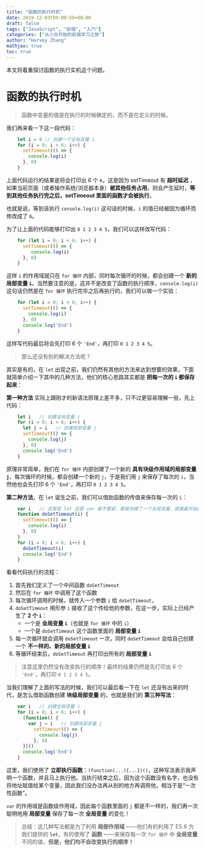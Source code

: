 ```yaml
---
title: "函数的执行时机"
date: 2019-12-03T09:00:59+08:00
draft: false
tags: ["JavaScript", "前端", "入门"]
categories: ["从小白开始的前端学习之旅"]
author: "Harvey Zhang"
mathjax: true
toc: true
---
```


本文将着重探讨函数的执行实机这个问题。

<!--more-->

# 函数的执行时机

> 函数中变量的值是在执行的时候确定的，而不是在定义的时候。

我们再来看一下这一段代码：

```js
    let i = 0 // 创建一个全局变量 i
    for (i = 0; i < 6; i++) {
      setTimeout(() => {
        console.log(i)
      }, 0)
    }
```

上面代码运行的结果是将会打印出 6 个 `6`，这是因为 setTimeout 有 **超时延迟** ，如果当前页面（或者操作系统/浏览器本身）**被其他任务占用**，则会产生延时，**等到其他任务执行完之后，setTimeout 里面的函数才会被执行**。

也就是说，等到该执行 `console.log(i)` 这句话的时候，`i` 的值已经被因为循环而修改成了 `6`。

为了让上面的代码能够打印出 `0 1 2 3 4 5`，我们可以这样改写代码：

```js
    for (let i = 0; i < 6; i++) {
      setTimeout(() => {
         console.log(i)
      }, 0)
    }
```

这样 `i` 的作用域就只在 `for 循环` 内部，同时每次循环的时候，都会创建一个 **新的局部变量 `i`**。当然要注意的是，这并不是改变了函数的执行顺序，`console.log(i)` 这句话仍然是在 `for 循环` 执行完毕之后再执行的，我们可以做一个实验：

```js
    for (let i = 0; i < 6; i++) {
      setTimeout(() => {
        console.log(i)
      }, 0)
      console.log('End')
    }
```

这样写代码最后将会先打印 6 个 `'End'`，再打印 `0 1 2 3 4 5`。

> 那么还没有别的解决方法呢？

其实是有的，在 `let` 出现之前，我们仍然有其他的方法来达到想要的效果，下面就简单介绍一下其中的几种方法，他们的核心思路其实都是 **把每一次的 `i` 都保存起来**：

**第一种方法** 实际上跟刚才的新语法原理上差不多，只不过更容易理解一些，先上代码：

```js
    let i   // 创建全局变量 i
    for (i = 0; i < 6; i++) {
      let j = i   // 创建局部变量 j
      setTimeout(() => {
        console.log(j)
      }, 0)
      console.log('End')
    }
```

原理非常简单，我们在 `for 循环` 内部创建了一个新的 **具有块级作用域的局部变量 `j`**，每次循环的时候，都会创建一个新的 `j`，于是我们用 `j` 来保存了每次的 `i`，当然他也会先打印 6 个 `'End'`，再打印 `0 1 2 3 4 5`。


**第二种方法**，在 `let` 诞生之前，我们可以借助函数的传值来保存每一次的 `i`：

```js
    var i   // 这里是 let 还是 var 都不要紧，都是创建了一个全局变量，就像最开始的情况一样
    function doSetTimeout(i) {
      setTimeout(() => {
        console.log(i)
      }, 0)
    }
    for (i = 0; i < 6; i++) {
      doSetTimeout(i)
      console.log('End')
    }
```

看看代码执行的流程：

1. 首先我们定义了一个中间函数 `doSetTimeout`
2. 然后在 `for 循环` 中调用了这个函数
3. 每次循环调用的时候，就传入一个参数 `i` 给 `doSetTimeout`，
4. `doSetTimeout` 用形参 `i` 接收了这个传给他的参数，在这一步，实际上已经产生了 **2 个 `i`**：
   - 一个是 **全局变量 `i`**（也就是 `for 循环` 中的 `i`）
   - 一个是 `doSetTimeout` 这个函数里面的 **局部变量 `i`**
6. 每一次循环就会调用 `doSetTimeout` 一次，同时 `doSetTimeout` 会给自己创建一个 **不一样的、新的局部变量 `i`**
7. 等循环结束后，`doSetTimeout` 再打印出所有的 **局部变量 `i`**

> 注意这里仍然没有改变执行的顺序！最终的结果仍然是先打印出 6 个 `'End'`，再打印 `0 1 2 3 4 5`。

当我们理解了上面的写法的时候，我们可以最后看一下在 `let` 还没有出来的时代，是怎么借助函数创建 **块级局部变量** 的，也就是我们的 **第三种写法**：

```js
    var i   // 创建全局变量 i
    for (i = 0; i < 6; i++) {
      (function() {
        var j = i   // 创建局部变量 j
          setTimeout(() => {
            console.log(j)
          }, 0)
      })()
      console.log('End')
    }
```

这里，我们使用了 **立即执行函数**：`(function(...){...})()`，这种写法表示我声明一个函数，并且马上执行他。当执行结束之后，因为这个函数没有名字，也没有将地址赋值给某个变量，因此我们没办法再从别的地方再调用他，相当于是“一次性函数”。

`var` 的作用域是函数级作用域，因此每个函数里面的 `j` 都是不一样的，我们再一次聪明地用 **局部变量** 保存了每一次 **全局变量** 的变化！

> 总结：这几种写法都是为了利用 **局部作用域** ——他们有的利用了 ES 6 为我们提供的 **`let`**，有的使用了 **函数** ——来保存每一次 `for 循环` 中 **全局变量** 不同的值，**但是，他们均不会改变执行的顺序！**